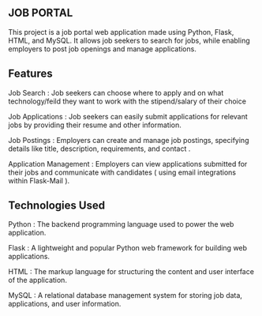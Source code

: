## JOB PORTAL
This project is a job portal web application made using Python, Flask, HTML, and MySQL. It allows job seekers to search for jobs, while enabling employers to post job openings and manage applications.

## Features

Job Search : Job seekers can choose where to apply and on what technology/feild they want to work with the stipend/salary of their choice

Job Applications : Job seekers can easily submit applications for relevant jobs by providing their resume and other information.

Job Postings : Employers can create and manage job postings, specifying details like title, description, requirements, and contact .

Application Management : Employers can view applications submitted for their jobs and communicate with candidates ( using email integrations within Flask-Mail ).

## Technologies Used

Python : The backend programming language used to power the web application.

Flask : A lightweight and popular Python web framework for building web applications.

HTML : The markup language for structuring the content and user interface of the application.

MySQL : A relational database management system for storing job data, applications, and user information.
